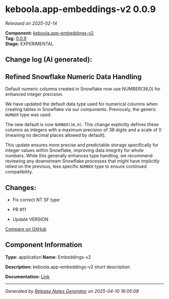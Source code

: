 #  keboola.app-embeddings-v2 0.0.9

_Released on 2025-02-14_

**Component:** [keboola.app-embeddings-v2](https://github.com/keboola/component-embeddings-v2)  
**Tag:** [0.0.9](https://github.com/keboola/component-embeddings-v2/releases/tag/0.0.9)  
**Stage:** EXPERIMENTAL


## Change log (AI generated):
## Refined Snowflake Numeric Data Handling
Default numeric columns created in Snowflake now use NUMBER(38,0) for enhanced integer precision.

We have updated the default data type used for numerical columns when creating tables in Snowflake via our components. Previously, the generic `NUMBER` type was used.

The new default is now `NUMBER(38,0)`. This change explicitly defines these columns as integers with a maximum precision of 38 digits and a scale of 0 (meaning no decimal places allowed by default).

This update ensures more precise and predictable storage specifically for integer values within Snowflake, improving data integrity for whole numbers. While this generally enhances type handling, we recommend reviewing any downstream Snowflake processes that might have implicitly relied on the previous, less specific `NUMBER` type to ensure continued compatibility.



## Changes:



- Fix correct NT SF type 




- PR #11 




- Update VERSION 





[Compare on GitHub](https://github.com/keboola/component-embeddings-v2/compare/0.0.8...0.0.9)



## Component Information
**Type:** application
**Name:** Embeddings-v2

**Description:** keboola.app-embeddings-v2 short description


**Documentation:** [Link](https://github.com/keboola/component-embeddings-v2/blob/master/README.md)



---
_Generated by [Release Notes Generator](https://github.com/keboola/release-notes-generator)
on 2025-04-10 16:05:08_